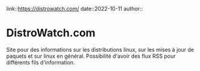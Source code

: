 link::https://distrowatch.com/
date::2022-10-11
author::
# DistroWatch.com

Site pour des informations sur les distributions linux, sur les mises à jour de paquets et sur linux en général.
Possibilité d'avoir des flux RSS pour différents fils d'information.

